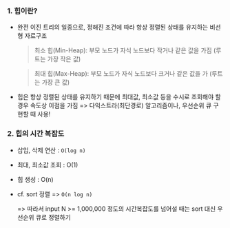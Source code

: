 ### 1. 힙이란?

- 완전 이진 트리의 일종으로, 정해진 조건에 따라 항상 정렬된 상태를 유지하는 비선형 자료구조

  > 최소 힙(Min-Heap): 부모 노드가 자식 노드보다 작거나 같은 값을 가짐 (루트는 가장 작은 값)

  > 최대 힙(Max-Heap): 부모 노드가 자식 노드보다 크거나 같은 값을 가 (루트는 가장 큰 값)

- 힙은 항상 정렬된 상태를 유지하기 때문에 최대값, 최소값 등을 수시로 조회해야 할 경우 속도상 이점을 가짐
  => 다익스트라(최단경로) 알고리즘이나, 우선순위 큐 구현할 때 사용!

### 2. 힙의 시간 복잡도

- 삽입, 삭제 연산 : `O(log n)`
- 최대, 최소값 조회 : O(1)
- 힙 생성 : O(n)
- cf. sort 정렬 => `O(n log n)`

  => 따라서 input N >= 1,000,000 정도의 시간복잡도를 넘어설 때는 sort 대신 우선순위 큐로 정렬하기
